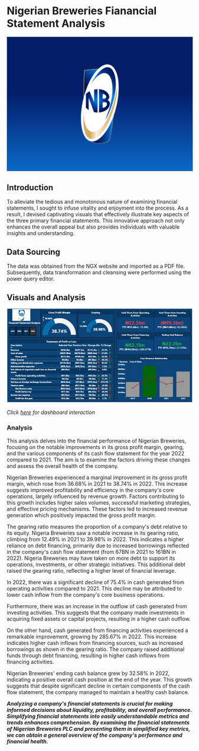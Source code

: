 # Nigerian Breweries Fianancial Statement Analysis
![](Image1.png)

## Introduction
To alleviate the tedious and monotonous nature of examining financial statements, I sought to infuse vitality and enjoyment into the process. As a result, I devised captivating visuals that effectively illustrate key aspects of the three primary financial statements. This innovative approach not only enhances the overall appeal but also provides individuals with valuable insights and understanding.

## Data Sourcing
The data was obtained from the NGX website and imported as a PDF file. Subsequently, data transformation and cleansing were performed using the power query editor.

## Visuals and Analysis
![](Finalsnapshot.JPG)

_Click [here](https://app.powerbi.com/links/jn_csMtqAc?ctid=f2c35211-7dad-42d6-b895-25d82fc1f0a2&pbi_source=linkShare) for dashboard interaction_

### Analysis
This analysis delves into the financial performance of Nigerian Breweries, focusing on the notable improvements in its gross profit margin, gearing, and the various components of its cash flow statement for the year 2022 compared to 2021. The aim is to examine the factors driving these changes and assess the overall health of the company. 

Nigerian Breweries experienced a marginal improvement in its gross profit margin, which rose from 36.68% in 2021 to 38.74% in 2022. This increase suggests improved profitability and efficiency in the company's core operations, largely influenced by revenue growth. Factors contributing to this growth includes higher sales volumes, successful marketing strategies, and effective pricing mechanisms. These factors led to increased revenue generation which positively impacted the gross profit margin.

The gearing ratio measures the proportion of a company's debt relative to its equity. Nigeria Breweries saw a notable increase in its gearing ratio, climbing from 12.49% in 2021 to 39.98% in 2022. This indicates a higher reliance on debt financing, primarily due to increased borrowings reflected in the company's cash flow statement (from 67BN in 2021 to 161BN in 2022). Nigeria Breweries may have taken on more debt to support its operations, investments, or other strategic initiatives. This additional debt raised the gearing ratio, reflecting a higher level of financial leverage.

In 2022, there was a significant decline of 75.4% in cash generated from operating activities compared to 2021. This decline may be attributed to lower cash inflow from the company's core business operations.

Furthermore, there was an increase in the outflow of cash generated from investing activities. This suggests that the company made investments in acquiring fixed assets or capital projects, resulting in a higher cash outflow.

On the other hand, cash generated from financing activities experienced a remarkable improvement, growing by 285.67% in 2022. This increase indicates higher cash inflows from financing sources, such as increased borrowings as shown in the gearing ratio. The company raised additional funds through debt financing, resulting in higher cash inflows from financing activities.

Nigerian Breweries' ending cash balance grew by 32.58% in 2022, indicating a positive overall cash position at the end of the year. This growth suggests that despite significant decline in certain components of the cash flow statement, the company managed to maintain a healthy cash balance.

**_Analyzing a company's financial statements is crucial for making informed decisions about liquidity, profitability, and overall performance. Simplifying financial statements into easily understandable metrics and trends enhances comprehension. By examining the financial statements of Nigerian Breweries PLC and presenting them in simplified key metrics, we can obtain a general overview of the company's performance and financial health._**


